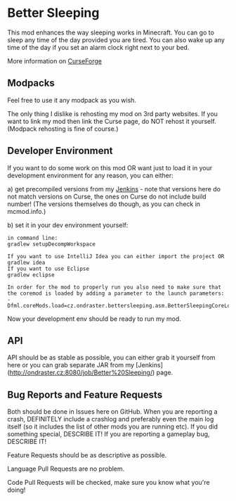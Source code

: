 # Better Sleeping #
This mod enhances the way sleeping works in Minecraft. You can go to sleep any time of the day provided you are tired.
You can also wake up any time of the day if you set an alarm clock right next to your bed.

More information on [CurseForge](http://minecraft.curseforge.com/mc-mods/227114-better-sleeping)

## Modpacks ##
Feel free to use it any modpack as you wish.

The only thing I dislike is rehosting my mod on 3rd party websites. If you want to link my mod then link the Curse page, do NOT rehost it yourself. (Modpack rehosting is fine of course.)

## Developer Environment ##
If you want to do some work on this mod OR want just to load it in your development environment for any reason, you can either:

a) get precompiled versions from my [Jenkins](http://ondraster.cz:8080/job/Better%20Sleeping/) - note that versions here do not match
versions on Curse, the ones on Curse do not include build number! (The versions themselves do though, as you can check in mcmod.info.)

b) set it in your dev environment yourself:

```
in command line:
gradlew setupDecompWorkspace

If you want to use IntelliJ Idea you can either import the project OR
gradlew idea
If you want to use Eclipse
gradlew eclipse

In order for the mod to properly run you also need to make sure that the coremod is loaded by adding a parameter to the launch parameters:
-Dfml.coreMods.load=cz.ondraster.bettersleeping.asm.BetterSleepingCoreLoader
```

Now your development env should be ready to run my mod.

## API ##
API should be as stable as possible, you can either grab it yourself from here or you can grab separate JAR from my [Jenkins]
(http://ondraster.cz:8080/job/Better%20Sleeping/) page.

## Bug Reports and Feature Requests ##
Both should be done in Issues here on GitHub. When you are reporting a crash, DEFINITELY include a crashlog and preferably even the main
log itself (so it includes the list of other mods you are running etc). If you did something special, DESCRIBE IT! If you are reporting a
gameplay bug, DESCRIBE IT!

Feature Requests should be as descriptive as possible.

Language Pull Requests are no problem.

Code Pull Requests will be checked, make sure you know what you're doing!
